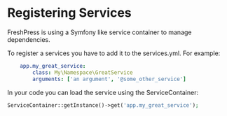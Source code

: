 # Registering Services

FreshPress is using a Symfony like service container to manage dependencies.

To register a services you have to add it to the services.yml.
For example:
```yaml
    app.my_great_service:
        class: My\Namespace\GreatService
        arguments: ['an argument', '@some_other_service']
```

In your code you can load the service using the ServiceContainer:
```php
ServiceContainer::getInstance()->get('app.my_great_service');
```